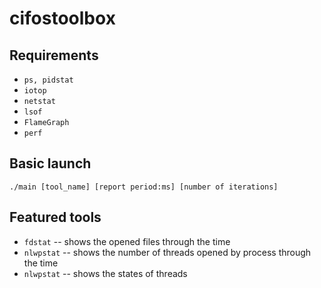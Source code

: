 # cifostoolbox

## Requirements

+ `ps, pidstat`
+ `iotop`
+ `netstat`
+ `lsof`
+ `FlameGraph`
+ `perf`

## Basic launch

`./main [tool_name] [report period:ms] [number of iterations]`

## Featured tools

+ `fdstat` -- shows the opened files through the time
+ `nlwpstat` -- shows the number of threads opened by process through the time
+ `nlwpstat` -- shows the states of threads